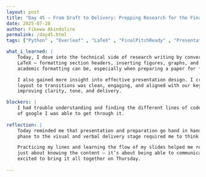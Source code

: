 ```yaml
---
layout: post
title: "Day 45 – From Draft to Delivery: Prepping Research for the Final Stage"
date: 2025-07-28
author: Fikewa Akindolire
permalink: /day45.html
tags: ["Python" , "Overleaf" , "LaTeX" , "FinalPitchReady" , "PresentationPrep" , "PM25Project" , "Machine Learning"]

what_i_learned: |
    Today, I dove into the technical side of research writing by converting my Google Docs draft into Overleaf. This gave me hands-on experience with
    LaTeX — formatting section headers, inserting figures, graphs, and citations using our reference database. I learned how structured and meticulous
    academic formatting can be, especially when preparing a paper for formal review or publication.

    I also gained more insight into effective presentation design. I created slides for our upcoming final presentation, ensuring everything from 
    layout to transitions was clean, engaging, and aligned with our key message. Finally, I revised my opening pitch based on faculty feedback, 
    improving clarity, tone, and delivery.

blockers: |
    I had trouble understanding and finding the different lines of code for formating in Overleaf. It was a learning curve, but with the help
    of google I was able to get through it. 
  
reflection: |
    Today reminded me that presentation and preparation go hand in hand — whether it's for a research paper or a live pitch. Shifting from the writing 
    phase to the visual and verbal delivery stage required me to think critically about how to communicate our findings clearly and confidently.

    Practicing my lines and learning the flow of my slides helped me realize how much I’ve grown in public speaking and project ownership. It's not 
    just about knowing the content — it’s about being able to communicate it well under pressure. I'm proud of the progress I've made, and I’m 
    excited to bring it all together on Thursday.
  
---
```

